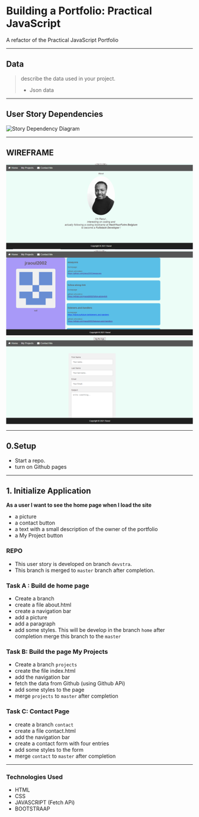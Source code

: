 # Building a Portfolio: Practical JavaScript

A refactor of the Practical JavaScript Portfolio

---

## Data

> describe the data used in your project.
>
> - Json data
> 

---

## User Story Dependencies

![Story Dependency Diagram]()

---

## WIREFRAME

![wireframe](../public/foto1.png)
![wireframe](../public/foto2.png)
![wireframe](../public/foto3.png)

---

## 0.Setup

- Start a repo.
- turn on Github pages
---

## 1. Initialize Application

**As a user I want to see the home page when I load the site**

- a picture
- a contact button
- a text with a small description of the owner of the portfolio
- a My Project button



### REPO

- This user story is developed on branch `devstra`.
- This branch is merged to `master` branch after completion.

### Task A : Build de home page

 - Create a branch
 - create a file about.html
 - create a navigation bar
 - add a picture
 - add a paragraph
 - add some styles.
 This will be develop in the branch `home`  after completion merge this branch to the `master`

### Task B: Build the page My Projects

 - Create a branch `projects`
 - create the file index.html
 - add the navigation bar
 - fetch the data from Github (using Github APi)
 - add some styles to the page 
 - merge `projects` to `master` after completion

### Task C: Contact Page 
 - create a branch `contact`
 - create a file contact.html
 - add the navigation bar
 - create a contact form with four entries
 - add some styles to the form
 - merge `contact` to `master` after completion

---
### Technologies Used
 - HTML
 - CSS
 - JAVASCRIPT (Fetch APi)
 - BOOTSTRAAP